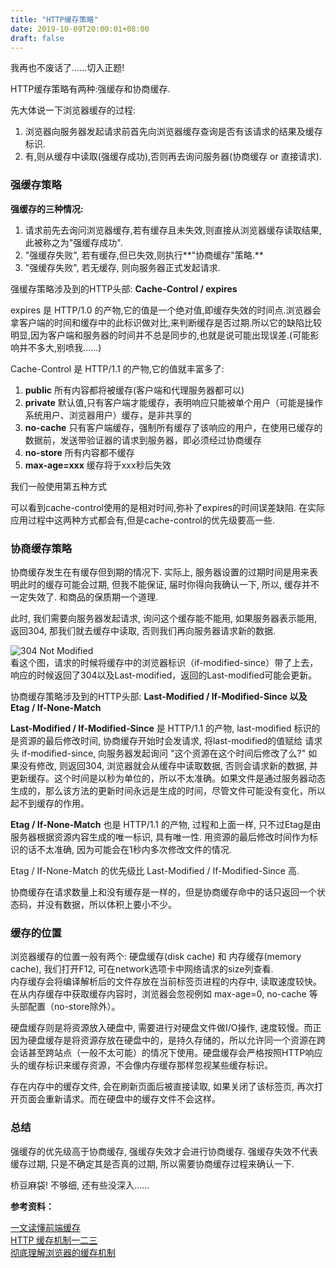 ```yaml
---
title: "HTTP缓存策略"
date: 2019-10-09T20:00:01+08:00
draft: false
---
```


我再也不废话了......切入正题!  

HTTP缓存策略有两种:强缓存和协商缓存.  

先大体说一下浏览器缓存的过程:  

1. 浏览器向服务器发起请求前首先向浏览器缓存查询是否有该请求的结果及缓存标识.  
2. 有,则从缓存中读取(强缓存成功),否则再去询问服务器(协商缓存 or 直接请求).

### 强缓存策略  

**强缓存的三种情况:**  

1. 请求前先去询问浏览器缓存,若有缓存且未失效,则直接从浏览器缓存读取结果,此被称之为"强缓存成功".  
2. "强缓存失败", 若有缓存,但已失效,则执行**"协商缓存"策略.**  
3. "强缓存失败", 若无缓存, 则向服务器正式发起请求.

强缓存策略涉及到的HTTP头部: **Cache-Control / expires**  

expires 是 HTTP/1.0 的产物,它的值是一个绝对值,即缓存失效的时间点.浏览器会拿客户端的时间和缓存中的此标识做对比,来判断缓存是否过期.所以它的缺陷比较明显,因为客户端和服务器的时间并不总是同步的,也就是说可能出现误差.(可能影响并不多大,别喷我......)  

Cache-Control 是 HTTP/1.1 的产物,它的值就丰富多了:  

1. **public**   所有内容都将被缓存(客户端和代理服务器都可以)  
2. **private**  默认值,只有客户端才能缓存，表明响应只能被单个用户（可能是操作系统用户、浏览器用户）缓存，是非共享的   
3. **no-cache** 只有客户端缓存，强制所有缓存了该响应的用户，在使用已缓存的数据前，发送带验证器的请求到服务器，即必须经过协商缓存  
4. **no-store** 所有内容都不缓存  
5. **max-age=xxx**  缓存将于xxx秒后失效

我们一般使用第五种方式  

可以看到cache-control使用的是相对时间,弥补了expires的时间误差缺陷. 在实际应用过程中这两种方式都会有,但是cache-control的优先级要高一些.

### 协商缓存策略  

协商缓存发生在有缓存但到期的情况下. 实际上, 服务器设置的过期时间是用来表明此时的缓存可能会过期, 但我不能保证, 届时你得向我确认一下, 所以, 缓存并不一定失效了. 和商品的保质期一个道理.  

此时, 我们需要向服务器发起请求, 询问这个缓存能不能用, 如果服务器表示能用, 返回304, 那我们就去缓存中读取, 否则我们再向服务器请求新的数据.  

![304 Not Modified](/img/posts/304.png)  
看这个图，请求的时候将缓存中的浏览器标识（if-modified-since）带了上去，响应的时候返回了304以及Last-modified，返回的Last-modified可能会更新。

协商缓存策略涉及到的HTTP头部: **Last-Modified / If-Modified-Since 以及 Etag / If-None-Match**   

**Last-Modified / If-Modified-Since** 是 HTTP/1.1 的产物, last-modified 标识的是资源的最后修改时间, 协商缓存开始时会发请求, 将last-modified的值赋给 请求头 if-modified-since, 向服务器发起询问 "这个资源在这个时间后修改了么?" 如果没有修改, 则返回304, 浏览器就会从缓存中读取数据, 否则会请求新的数据, 并更新缓存。这个时间是以秒为单位的，所以不太准确。如果文件是通过服务器动态生成的，那么该方法的更新时间永远是生成的时间，尽管文件可能没有变化，所以起不到缓存的作用。

**Etag / If-None-Match** 也是 HTTP/1.1 的产物, 过程和上面一样, 只不过Etag是由服务器根据资源内容生成的唯一标识, 具有唯一性. 用资源的最后修改时间作为标识的话不太准确, 因为可能会在1秒内多次修改文件的情况. 

Etag / If-None-Match 的优先级比 Last-Modified / If-Modified-Since 高.  

协商缓存在请求数量上和没有缓存是一样的，但是协商缓存命中的话只返回一个状态码，并没有数据，所以体积上要小不少。

### 缓存的位置  

浏览器缓存的位置一般有两个: 硬盘缓存(disk cache) 和 内存缓存(memory cache), 我们打开F12, 可在network选项卡中网络请求的size列查看.  
内存缓存会将编译解析后的文件存放在当前标签页进程的内存中, 读取速度较快。在从内存缓存中获取缓存内容时，浏览器会忽视例如 max-age=0, no-cache 等头部配置（no-store除外）。  

硬盘缓存则是将资源放入硬盘中, 需要进行对硬盘文件做I/O操作, 速度较慢。而正因为硬盘缓存是将资源存放在硬盘中的，是持久存储的，所以允许同一个资源在跨会话甚至跨站点（一般不太可能）的情况下使用。硬盘缓存会严格按照HTTP响应头的缓存标识来缓存资源，不会像内存缓存那样忽视某些缓存标识。  

存在内存中的缓存文件, 会在刷新页面后被直接读取, 如果关闭了该标签页, 再次打开页面会重新请求。而在硬盘中的缓存文件不会这样。

### 总结  

强缓存的优先级高于协商缓存, 强缓存失效才会进行协商缓存. 强缓存失效不代表缓存过期, 只是不确定其是否真的过期, 所以需要协商缓存过程来确认一下.

桥豆麻袋! 不够细, 还有些没深入......

**参考资料：**  

[一文读懂前端缓存](https://zhuanlan.zhihu.com/p/44789005)  
[HTTP 缓存机制一二三](https://zhuanlan.zhihu.com/p/29750583)  
[彻底理解浏览器的缓存机制](https://juejin.im/entry/5ad86c16f265da505a77dca4)